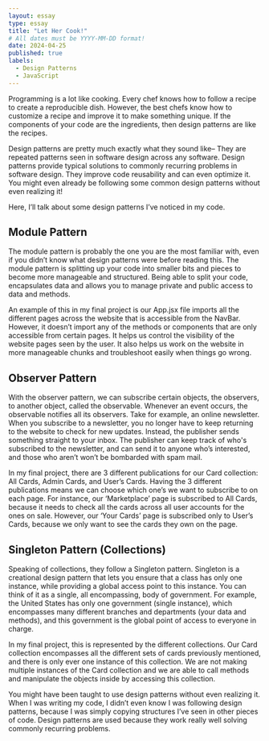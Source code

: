 ```yaml
---
layout: essay
type: essay
title: "Let Her Cook!"
# All dates must be YYYY-MM-DD format!
date: 2024-04-25
published: true
labels:
  - Design Patterns
  - JavaScript
---
```

Programming is a lot like cooking. Every chef knows how to follow a recipe to create a reproducible dish. However, the best chefs know how to customize a recipe and improve it to make something unique. If the components of your code are the ingredients, then design patterns are like the recipes.

Design patterns are pretty much exactly what they sound like– They are repeated patterns seen in software design across any software. Design patterns provide typical solutions to commonly recurring problems in software design. They improve code reusability and can even optimize it. You might even already be following some common design patterns without even realizing it!

Here, I’ll talk about some design patterns I’ve noticed in my code.

## Module Pattern

The module pattern is probably the one you are the most familiar with, even if you didn’t know what design patterns were before reading this. The module pattern is splitting up your code into smaller bits and pieces to become more manageable and structured. Being able to split your code, encapsulates data and allows you to manage private and public access to data and methods.


An example of this in my final project is our App.jsx file imports all the different pages across the website that is accessible from the NavBar. However, it doesn’t import any of the methods or components that are only accessible from certain pages. It helps us control the visibility of the website pages seen by the user. It also helps us work on the website in more manageable chunks and troubleshoot easily when things go wrong.

## Observer Pattern

With the observer pattern, we can subscribe certain objects, the observers, to another object, called the observable. Whenever an event occurs, the observable notifies all its observers. Take for example, an online newsletter. When you subscribe to a newsletter, you no longer have to keep returning to the website to check for new updates. Instead, the publisher sends something straight to your inbox. The publisher can keep track of who's subscribed to the newsletter, and can send it to anyone who’s interested, and those who aren’t won’t be bombarded with spam mail.

In my final project, there are 3 different publications for our Card collection: All Cards, Admin Cards, and User’s Cards. Having the 3 different publications means we can choose which one’s we want to subscribe to on each page. For instance, our ‘Marketplace’ page is subscribed to All Cards, because it needs to check all the cards across all user accounts for the ones on sale. However, our ‘Your Cards’ page is subscribed only to User’s Cards, because we only want to see the cards they own on the page.

## Singleton Pattern (Collections)

Speaking of collections, they follow a Singleton pattern. Singleton is a creational design pattern that lets you ensure that a class has only one instance, while providing a global access point to this instance. You can think of it as a single, all encompassing, body of government. For example, the United States has only one government (single instance), which encompasses many different branches and departments (your data and methods), and this government is the global point of access to everyone in charge.

In my final project, this is represented by the different collections. Our Card collection encompasses all the different sets of cards previously mentioned, and there is only ever one instance of this collection. We are not making multiple instances of the Card collection and we are able to call methods and manipulate the objects inside by accessing this collection.

You might have been taught to use design patterns without even realizing it. When I was writing my code, I didn’t even know I was following design patterns, because I was simply copying structures I’ve seen in other pieces of code. Design patterns are used because they work really well solving commonly recurring problems. 
